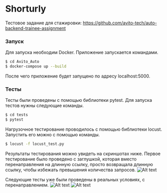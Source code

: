 # Shorturly

Тестовое задание для стажировки: https://github.com/avito-tech/auto-backend-trainee-assignment

### Запуск

Для запуска необходим Docker.
Приложение запускается командами.
```sh
$ cd Avito_Auto
$ docker-compose up --build
```
После чего приложение будет запущено по адресу localhost:5000.

### Тесты

Тесты были проведены с помощью библиотеки pytest.
Для запуска тестов нужны следующие команды. 
```sh
$ cd tests
$ pytest
```

Нагрузочное тестирование проводилось с помощью библиотеки locust.
Запустить его можно с помощью команды.

```sh
$ locust -f locust_test.py
```

Результаты тестирования можно увидеть на скриншотах ниже.
Первое тестирование было проведено с заглушкой, которая вместо перенаправления на длинную ссылку, просто возвращала длинную ссылку, чтобы избежать превышения количества запросов.
![Alt text](screenshots/1.jpg?raw=true "Тестирование с заглушкой")

Следующие тесты уже были проведены в реальных условиях, с перенаправлением.
![Alt text](screenshots/2.jpg?raw=true "Тестирование с перенаправлением")
![Alt text](screenshots/3.jpg?raw=true "Превышено количество запросов")
